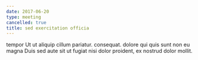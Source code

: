 ```yaml
---
date: 2017-06-20
type: meeting
cancelled: true
title: sed exercitation officia
---
```

tempor Ut ut aliquip cillum pariatur. consequat. dolore qui quis sunt non eu magna Duis sed aute sit ut fugiat nisi dolor proident, ex nostrud dolor mollit.